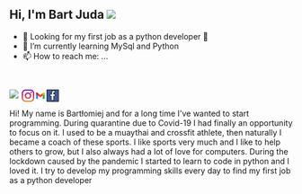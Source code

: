 ## Hi, I'm Bart Juda <img src="https://media.giphy.com/media/hvRJCLFzcasrR4ia7z/giphy.gif" width="25px">

<!--
**west32/west32** is a ✨ _special_ ✨ repository because its `README.md` (this file) appears on your GitHub profile.



- 🔭 I’m currently working on 
- 🌱 I’m currently learning PYTHON
- 👯 I’m looking to collaborate on ...
- 🤔 I’m looking for help with ...
MuayThai 🥊 and CrossFit 🏋️ coach Looking for my first job as a python developer 🐍

- 😄 Pronouns: ...
- ⚡ Fun fact: ...
-->
- 🤔 Looking for my first job as a python developer 🐍
- 🌱 I’m currently learning MySql and Python
- 📫 How to reach me: ...
<br>

[<img align="left"  width="22px" src="./linkedin.svg" />][linkedin]
[<img align="left"  width="22px" src="./instagram.svg" />][instagram]
[<img align="left"  width="22px" src="./gmail.svg" />][gmail]
[<img align="left"  width="22px" src="./facebook.svg" />][facebook]
<br>
<br>
Hi! My name is Bartłomiej and for a long time I've wanted to start programming. During quarantine due to Covid-19 I had finally an opportunity to focus on it. I used to be a muaythai and crossfit athlete, then naturally I became a coach of these sports. I like sports very much and I like to help others to grow, but I also always had a lot of love for computers. During the lockdown caused by the pandemic I started to learn to code in python and I loved it. I try to develop my programming skills every day to find my first job as a python developer 

[linkedin]: https://www.linkedin.com/in/bart%C5%82omiej-juda-9a9220224/
[instagram]: https://www.instagram.com/bartekjuda_coach/?hl=pl
[gmail]: mailto:bartekjkk@gmail.com
[facebook]: https://www.facebook.com/bartek.juda.9
